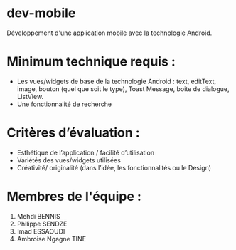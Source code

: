 # dev-mobile
Développement d'une application mobile avec la technologie Android.

# Minimum technique requis :
- Les vues/widgets de base de la technologie Android : text, editText,
image, bouton (quel que soit le type), Toast Message, boite de dialogue,
ListView.
- Une fonctionnalité de recherche

# Critères d’évaluation :
- Esthétique de l’application / facilité d’utilisation
- Variétés des vues/widgets utilisées
- Créativité/ originalité (dans l’idée, les fonctionnalités ou le Design)

# Membres de l'équipe :
1. Mehdi BENNIS
2. Philippe SENDZE
3. Imad ESSAOUDI
4. Ambroise Ngagne TINE
